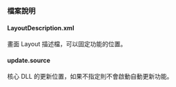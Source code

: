 ### 檔案說明

#### LayoutDescription.xml
畫面 Layout 描述檔，可以固定功能的位置。

#### update.source
核心 DLL 的更新位置，如果不指定則不會啟動自動更新功能。
